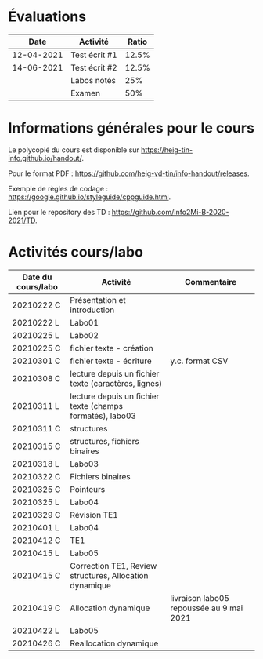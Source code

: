 # Évaluations

| Date | Activité | Ratio |
|---|---|---|
| 12-04-2021 | Test écrit #1 | 12.5% |
| 14-06-2021 | Test écrit #2 | 12.5% |
|   | Labos notés | 25% |
|   | Examen | 50% |

# Informations générales pour le cours

Le polycopié du cours est disponible sur https://heig-tin-info.github.io/handout/.

Pour le format PDF :  https://github.com/heig-vd-tin/info-handout/releases.

Exemple de règles de codage : https://google.github.io/styleguide/cppguide.html.

Lien pour le repository des TD : https://github.com/Info2Mi-B-2020-2021/TD.

# Activités cours/labo
| Date du cours/labo | Activité | Commentaire |
|---|---|---|
|20210222 C | Présentation et introduction |  |
|20210222 L | Labo01 |  |
|20210225 L | Labo02 |  |
|20210225 C | fichier texte - création|  |
|20210301 C | fichier texte - écriture| y.c. format CSV |
|20210308 C | lecture depuis un fichier texte (caractères, lignes) |  |
|20210311	L | lecture depuis un fichier texte (champs formatés), labo03 | |
|20210311	C | structures | |
|20210315	C | structures, fichiers binaires | |
|20210318 L | Labo03 |  |
|20210322 C | Fichiers binaires |  |
|20210325 C | Pointeurs |  |
|20210325 L | Labo04 |  |
|20210329 C | Révision TE1 |  |
|20210401 L | Labo04 |  |
|20210412 C | TE1 | |
|20210415 L | Labo05 | |
|20210415 C | Correction TE1, Review structures, Allocation dynamique | |
|20210419 C | Allocation dynamique |livraison labo05 repoussée au 9 mai 2021 |
|20210422 L | Labo05 | |
|20210426 C | Reallocation dynamique | |

